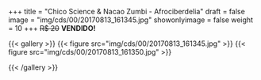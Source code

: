 +++
title = "Chico Science & Nacao Zumbi - Afrociberdelia"
draft = false
image = "img/cds/00/20170813_161345.jpg"
showonlyimage = false
weight = 10
+++
<span class="sold">~~R$ 20~~</span> **VENDIDO!**

<!--more-->


{{< gallery >}}
{{< figure src="img/cds/00/20170813_161345.jpg" >}}
{{< figure src="img/cds/00/20170813_161350.jpg" >}}

{{< /gallery >}}